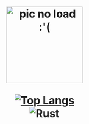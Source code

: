 <h1 align="center"><img</h1>
<img align="center" src="https://i.ibb.co/bK7XZ15/sees-ORsoos-sad-no-bg.png" alt="pic no load :'(" width="200"/>

[![Top Langs](https://github-readme-stats.vercel.app/api/top-langs/?username=d-hain&layout=compact&theme=tokyonight&border_radius=20&langs_count=10)](https://github.com/anuraghazra/github-readme-stats)\
![Rust](https://img.shields.io/badge/rust-%23000000.svg?style=for-the-badge&logo=rust&logoColor=white)

